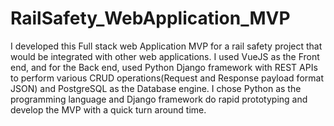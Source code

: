 # RailSafety_WebApplication_MVP
I developed this Full stack web Application MVP for a rail safety project that would be integrated with other web applications.
I used VueJS as the Front end, and for the Back end, used Python Django framework with REST APIs to perform various CRUD operations(Request and Response payload format JSON) and PostgreSQL as the Database engine.
I chose Python as the programming language and Django framework do rapid prototyping and develop the MVP with a quick turn around time.

